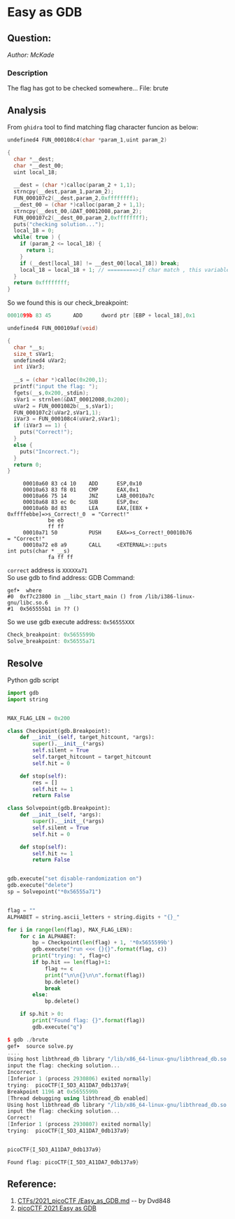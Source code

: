 # Easy as GDB

## Question:
_Author: McKade_
### Description
The flag has got to be checked somewhere... File: brute
## Analysis
From `ghidra` tool to find matching flag 
character funcion as below:
```c
undefined4 FUN_000108c4(char *param_1,uint param_2)

{
  char *__dest;
  char *__dest_00;
  uint local_18;
  
  __dest = (char *)calloc(param_2 + 1,1);
  strncpy(__dest,param_1,param_2);
  FUN_000107c2(__dest,param_2,0xffffffff);
  __dest_00 = (char *)calloc(param_2 + 1,1);
  strncpy(__dest_00,&DAT_00012008,param_2);
  FUN_000107c2(__dest_00,param_2,0xffffffff);
  puts("checking solution...");
  local_18 = 0;
  while( true ) {
    if (param_2 <= local_18) {
      return 1;
    }
    if (__dest[local_18] != __dest_00[local_18]) break;
    local_18 = local_18 + 1; // =========>if char match , this variable will plus 1.
  }
  return 0xffffffff;
}
```
So we found this is our check_breakpoint:
```c++
0001099b 83 45       ADD      dword ptr [EBP + local_18],0x1
```
```c
undefined4 FUN_000109af(void)

{
  char *__s;
  size_t sVar1;
  undefined4 uVar2;
  int iVar3;
  
  __s = (char *)calloc(0x200,1);
  printf("input the flag: ");
  fgets(__s,0x200,_stdin);
  sVar1 = strnlen(&DAT_00012008,0x200);
  uVar2 = FUN_0001082b(__s,sVar1);
  FUN_000107c2(uVar2,sVar1,1);
  iVar3 = FUN_000108c4(uVar2,sVar1);
  if (iVar3 == 1) {
    puts("Correct!");
  }
  else {
    puts("Incorrect.");
  }
  return 0;
}
```
```assembly
     00010a60 83 c4 10    ADD      ESP,0x10
     00010a63 83 f8 01    CMP      EAX,0x1
     00010a66 75 14       JNZ      LAB_00010a7c
     00010a68 83 ec 0c    SUB      ESP,0xc
     00010a6b 8d 83       LEA      EAX,[EBX + 0xffffebbe]=>s_Correct!_0  = "Correct!"
             be eb 
             ff ff
     00010a71 50          PUSH     EAX=>s_Correct!_00010b76              = "Correct!"
     00010a72 e8 a9       CALL     <EXTERNAL>::puts                      int puts(char * __s)
             fa ff ff
```
`correct` address is `XXXXXa71`\
So use gdb to find address:
GDB Command:
```console
gef➤  where
#0  0xf7c23800 in __libc_start_main () from /lib/i386-linux-gnu/libc.so.6
#1  0x565555b1 in ?? ()
```
So we use gdb execute address: `0x56555XXX`
```c
Check_breakpoint: 0x5655599b
Solve_breakpoint: 0x56555a71
```
## Resolve

Python gdb script
```python
import gdb
import string


MAX_FLAG_LEN = 0x200

class Checkpoint(gdb.Breakpoint):
    def __init__(self, target_hitcount, *args):
        super().__init__(*args)
        self.silent = True
        self.target_hitcount = target_hitcount
        self.hit = 0

    def stop(self):
        res = []
        self.hit += 1
        return False

class Solvepoint(gdb.Breakpoint):
    def __init__(self, *args):
        super().__init__(*args)
        self.silent = True
        self.hit = 0

    def stop(self):
        self.hit += 1
        return False


gdb.execute("set disable-randomization on")
gdb.execute("delete")
sp = Solvepoint("*0x56555a71")


flag = ""
ALPHABET = string.ascii_letters + string.digits + "{}_"

for i in range(len(flag), MAX_FLAG_LEN):
    for c in ALPHABET:
        bp = Checkpoint(len(flag) + 1, '*0x5655599b')
        gdb.execute("run <<< {}{}".format(flag, c))
        print("trying: ", flag+c)
        if bp.hit == len(flag)+1:
            flag += c
            print("\n\n{}\n\n".format(flag))
            bp.delete()
            break
        else:
            bp.delete()

    if sp.hit > 0:
        print("Found flag: {}".format(flag))
        gdb.execute("q")
```

```c++
$ gdb ./brute 
gef➤  source solve.py 
....
Using host libthread_db library "/lib/x86_64-linux-gnu/libthread_db.so.1".
input the flag: checking solution...
Incorrect.
[Inferior 1 (process 2930806) exited normally]
trying:  picoCTF{I_5D3_A11DA7_0db137a9{
Breakpoint 1196 at 0x5655599b
[Thread debugging using libthread_db enabled]
Using host libthread_db library "/lib/x86_64-linux-gnu/libthread_db.so.1".
input the flag: checking solution...
Correct!
[Inferior 1 (process 2930807) exited normally]
trying:  picoCTF{I_5D3_A11DA7_0db137a9}


picoCTF{I_5D3_A11DA7_0db137a9}

Found flag: picoCTF{I_5D3_A11DA7_0db137a9}
```

## Reference:
1. [CTFs/2021_picoCTF
/Easy_as_GDB.md](https://github.com/Dvd848/CTFs/blob/master/2021_picoCTF/Easy_as_GDB.md) -- by Dvd848
2. [picoCTF 2021 Easy as GDB](https://www.youtube.com/watch?v=KYWxsxOugu4)
